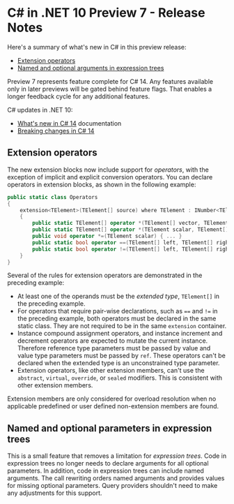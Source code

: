 # C# in .NET 10 Preview 7 - Release Notes

Here's a summary of what's new in C# in this preview release:

- [Extension operators](#extension-operators)
- [Named and optional arguments in expression trees](#named-and-optional-parameters-in-expression-trees)

Preview 7 represents feature complete for C# 14. Any features available only in later previews will be gated behind feature flags. That enables a longer feedback cycle for any additional features.

C# updates in .NET 10:

- [What's new in C# 14](https://learn.microsoft.com/dotnet/csharp/whats-new/csharp-14) documentation
- [Breaking changes in C# 14](https://learn.microsoft.com/dotnet/csharp/whats-new/breaking-changes/compiler%20breaking%20changes%20-%20dotnet%2010)

## Extension operators

The new extension blocks now include support for *operators*, with the exception of implicit and explicit conversion operators. You can declare operators in extension blocks, as shown in the following example:

```csharp
public static class Operators
{
    extension<TElement>(TElement[] source) where TElement : INumber<TElement>
    {
        public static TElement[] operator *(TElement[] vector, TElement scalar) { ... }
        public static TElement[] operator *(TElement scalar, TElement[] vector) { ... }
        public void operator *=(TElement scalar) { ... }
        public static bool operator ==(TElement[] left, TElement[] right) { ... }
        public static bool operator !=(TElement[] left, TElement[] right) { ... }
    }
}
```

Several of the rules for extension operators are demonstrated in the preceding example:

- At least one of the operands must be the *extended type*, `TElement[]` in the preceding example.
- For operators that require pair-wise declarations, such as `==` and `!=` in the preceding example, both operators must be declared in the same static class. They are not required to be in the same `extension` container.
- Instance compound assignment operators, and instance increment and decrement operators are expected to mutate the current instance. Therefore reference type parameters must be passed by value and value type parameters must be passed by `ref`. These operators can't be declared when the extended type is an unconstrained type parameter.
- Extension operators, like other extension members, can't use the `abstract`, `virtual`, `override`, or `sealed` modifiers. This is consistent with other extension members.

Extension members are only considered for overload resolution when no applicable predefined or user defined non-extension members are found.

## Named and optional parameters in expression trees

This is a small feature that removes a limitation for *expression trees*. Code in expression trees no longer needs to declare arguments for all optional parameters. In addition, code in expression trees can include named arguments. The call rewriting orders named arguments and provides values for missing optional parameters. Query providers shouldn't need to make any adjustments for this support.
